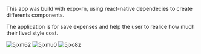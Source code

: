 This app was build with expo-rn, using react-native dependecies to create differents components. 

The application is for save expenses and help the user to realice how much their lived style cost.


![5jxm62](https://user-images.githubusercontent.com/76236318/129817364-4284d279-cb7f-4886-80db-6c0b67391ee0.gif) ![5jxmu0](https://user-images.githubusercontent.com/76236318/129817565-8c8856d3-dfd8-4c6c-8650-410ae5a63c55.gif) ![5jxo8z](https://user-images.githubusercontent.com/76236318/129818397-b33a0e1a-a7f2-4a09-bf3c-9a8720f0c389.gif)
